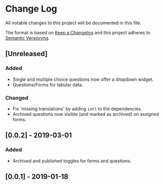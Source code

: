 # Change Log

All notable changes to this project will be documented in this file.

The format is based on [Keep a Changelog](https://keepachangelog.com/)
and this project adheres to [Semantic Versioning](https://semver.org/).

## [Unreleased]

### Added
* Single and multiple choice questions now offer a dropdown widget.
* Questions/Forms for tabular data.

### Changed
* Fix 'missing translations' by adding `intl` to the dependencies.
* Archived questions now visible (and marked as archived) on assigned forms.

## [0.0.2] - 2019-03-01

### Added
* Archived and published toggles for forms and questions.

## [0.0.1] - 2019-01-18